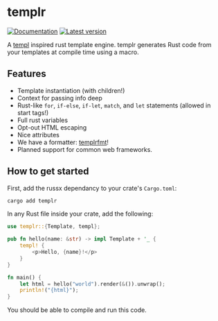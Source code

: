 # templr

[![Documentation](https://docs.rs/templr/badge.svg)](https://docs.rs/templr/)
[![Latest version](https://img.shields.io/crates/v/templr.svg)](https://crates.io/crates/templr)

A [templ](https://github.com/a-h/templ) inspired rust template engine.
templr generates Rust code from your templates at compile time using a macro.

## Features

- Template instantiation (with children!)
- Context for passing info deep
- Rust-like `for`, `if-else`, `if-let`, `match`, and `let` statements (allowed in start tags!)
- Full rust variables
- Opt-out HTML escaping
- Nice attributes
- We have a formatter: [templrfmt](https://github.com/PizzasBear/templrfmt)!
- Planned support for common web frameworks.

## How to get started

First, add the russx dependancy to your crate's `Cargo.toml`:

```sh
cargo add templr
```

In any Rust file inside your crate, add the following:

```rust
use templr::{Template, templ};

pub fn hello(name: &str) -> impl Template + '_ {
    templ! {
        <p>Hello, {name}!</p>
    }
}

fn main() {
    let html = hello("world").render(&()).unwrap();
    println!("{html}");
}
```

You should be able to compile and run this code.
